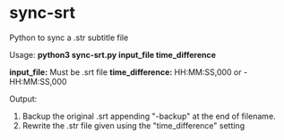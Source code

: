 # sync-srt
Python to sync a .str subtitle file

Usage: **python3 sync-srt.py input_file time_difference**

 **input_file:** Must be .srt file
 **time_difference:** HH:MM:SS,000 or -HH:MM:SS,000

Output:
1. Backup the original .srt appending "-backup" at the end of filename.
2. Rewrite the .str file given using the "time_difference" setting
